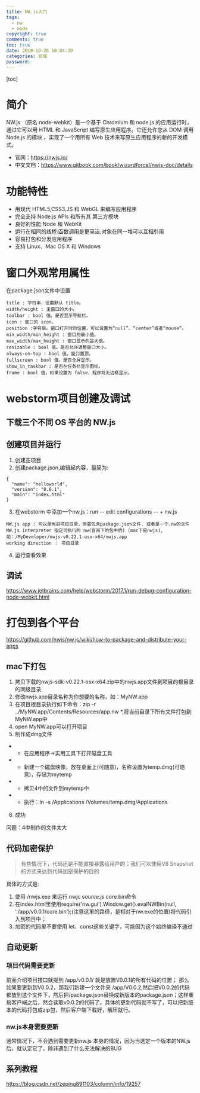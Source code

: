 ```yaml
---
title: NW.js入门
tags:
  - nw
  - node 
copyright: true
comments: true
toc: true
date: 2018-10-26 16:04:30
categories: 前端
password:
---
```


[toc]

# 简介
NW.js （原名 node-webkit）是一个基于 Chromium 和 node.js 的应用运行时，通过它可以用 HTML 和 JavaScript 编写原生应用程序。它还允许您从 DOM 调用 Node.js 的模块 ，实现了一个用所有 Web 技术来写原生应用程序的新的开发模式。

* 官网：https://nwjs.io/
* 中文文档：https://www.gitbook.com/book/wizardforcel/nwjs-doc/details
# 功能特性
* 用现代 HTML5,CSS3,JS 和 WebGL 来编写应用程序
* 完全支持 Node.js APIs 和所有其 第三方模块
* 良好的性能:Node 和 WebKit
* 运行在相同的线程:函数调用是更简洁;对象在同一堆可以互相引用
* 容易打包和分发应用程序
* 支持 Linux、Mac OS X 和 Windows

# 窗口外观常用属性
在package.json文件中设置
~~~
title : 字符串，设置默认 title。
width/height : 主窗口的大小。
toolbar : bool 值。是否显示导航栏。
icon : 窗口的 icon。
position :字符串。窗口打开时的位置，可以设置为“null”、“center”或者“mouse”。
min_width/min_height : 窗口的最小值。
max_width/max_height : 窗口显示的最大值。
resizable : bool 值。是否允许调整窗口大小。
always-on-top : bool 值。窗口置顶。
fullscreen : bool 值。是否全屏显示。
show_in_taskbar : 是否在任务栏显示图标。
frame : bool 值。如果设置为 false，程序将无边框显示。
~~~

# webstorm项目创建及调试
## 下载三个不同 OS 平台的 NW.js

## 创建项目并运行
1. 创建空项目
2. 创建package.json,编辑起内容，最简为:
~~~
{
  "name": "helloworld", 
  "version": "0.0.1",
  "main": "index.html" 
}
~~~
3. 在webstorm 中添加一个nw.js：run -- edit configurations -- + nw.js
~~~
NW.js app : 可以是当前项目目录，但要包含package.json文件. 或者是一个.nw的文件
NW.js interpreter 指定可执行的 nw(官网下的包中的) (mac下是nwjs),如：/MyDeveloper/nwjs-v0.22.1-osx-x64/nwjs.app
working direction ： 项目目录
~~~
4. 运行查看效果

## 调试
https://www.jetbrains.com/help/webstorm/2017.1/run-debug-configuration-node-webkit.html

# 打包到各个平台
https://github.com/nwjs/nw.js/wiki/how-to-package-and-distribute-your-apps

## mac下打包
1. 拷贝下载的nwjs-sdk-v0.22.1-osx-x64.zip中的nwjs.app文件到项目的根目录的同级目录
2. 修改nwjs.app目录名称为你想要的名称，如：MyNW.app
3. 在项目根目录执行如下命令：zip -r ../MyNW.app/Contents/Resources/app.nw *,将当前目录下所有文件打包到MyNW.app中
4. open MyNW.app可以打开项目
5. 制作成dmg文件
- - 在应用程序->实用工具下打开磁盘工具
- - 新建一个磁盘映像，放在桌面上(可随意)，名称设置为temp.dmg(可随意)，存储为mytemp
- - 拷贝4中的文件到mytemp中
- - 执行：ln -s /Applications /Volumes/temp.dmg/Applications
6. 成功

问题：4中制作的文件太大


## 代码加密保护
> 有些情况下，代码还是不能直接暴露给用户的；我们可以使用V8 Snapshot 的方式来达到代码加密保护的目的

具体的方式是:
1. 使用 /nwjs.exe 来运行 nwjc source.js core.bin命令
2. 在index.html里使用require('nw.gui').Window.get().evalNWBin(null, './app/v0.0.1/core.bin');(注意这里的路径，是相对于nw.exe的位置)将代码引入到项目中； 
3. 加密的代码里不要使用 let、const这些关键字，可能因为这个始终编译不通过

## 自动更新
### 项目代码需要更新
前面介绍项目接口就提到 /app/v0.0.1/ 就是放置V0.0.1的所有代码的位置； 
那么如果要更新到V0.0.2，那我们新建一个文件夹 /app/V0.0.2,然后把V0.0.2的代码都放到这个文件下，然后把/package.json替换成新版本的package.json；这样重启客户端之后，然会读取v0.0.2的代码了。具体的更新代码就不写了，可以把新版本的代码打包成zip包，然后客户端下载好，解压就行。

### nw.js本身需要更新
通常情况下，不会遇到需要更新nw.js 本身的情况，因为当选定一个版本的NW.js后，就认定它了，除非遇到了什么无法解决的BUG

## 系列教程
https://blog.csdn.net/zeping891103/column/info/19257

